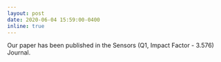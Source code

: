 ```yaml
---
layout: post
date: 2020-06-04 15:59:00-0400
inline: true
---
```


Our paper has been published in the Sensors (Q1, Impact Factor - 3.576) Journal.